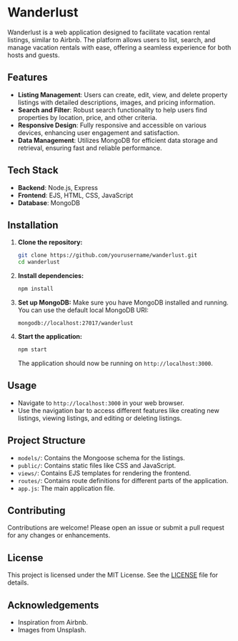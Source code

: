 # Wanderlust

Wanderlust is a web application designed to facilitate vacation rental listings, similar to Airbnb. The platform allows users to list, search, and manage vacation rentals with ease, offering a seamless experience for both hosts and guests.

## Features

- **Listing Management**: Users can create, edit, view, and delete property listings with detailed descriptions, images, and pricing information.
- **Search and Filter**: Robust search functionality to help users find properties by location, price, and other criteria.
- **Responsive Design**: Fully responsive and accessible on various devices, enhancing user engagement and satisfaction.
- **Data Management**: Utilizes MongoDB for efficient data storage and retrieval, ensuring fast and reliable performance.

## Tech Stack

- **Backend**: Node.js, Express
- **Frontend**: EJS, HTML, CSS, JavaScript
- **Database**: MongoDB

## Installation

1. **Clone the repository:**
    ```bash
    git clone https://github.com/yourusername/wanderlust.git
    cd wanderlust
    ```

2. **Install dependencies:**
    ```bash
    npm install
    ```

3. **Set up MongoDB:**
    Make sure you have MongoDB installed and running. You can use the default local MongoDB URI:
    ```plaintext
    mongodb://localhost:27017/wanderlust
    ```

4. **Start the application:**
    ```bash
    npm start
    ```

    The application should now be running on `http://localhost:3000`.

## Usage

- Navigate to `http://localhost:3000` in your web browser.
- Use the navigation bar to access different features like creating new listings, viewing listings, and editing or deleting listings.

## Project Structure

- `models/`: Contains the Mongoose schema for the listings.
- `public/`: Contains static files like CSS and JavaScript.
- `views/`: Contains EJS templates for rendering the frontend.
- `routes/`: Contains route definitions for different parts of the application.
- `app.js`: The main application file.

## Contributing

Contributions are welcome! Please open an issue or submit a pull request for any changes or enhancements.

## License

This project is licensed under the MIT License. See the [LICENSE](LICENSE) file for details.

## Acknowledgements

- Inspiration from Airbnb.
- Images from Unsplash.

